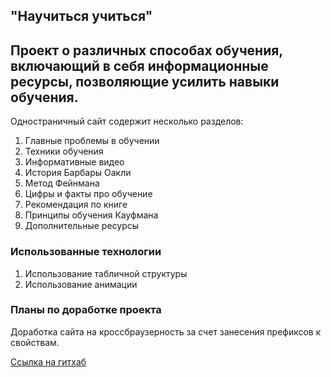 ## "Научиться учиться" 
Проект о различных способах обучения, включающий в себя информационные ресурсы, позволяющие усилить навыки обучения.
------
Одностраничный сайт содержит несколько разделов:
1. Главные проблемы в обучении
2. Техники обучения
3. Информативные видео 
4. История Барбары Оакли
5. Метод Фейнмана
6. Цифры и факты про обучение 
7. Рекомендация по книге 
8. Принципы обучения Кауфмана 
9. Дополнительные ресурсы 
### Использованные технологии 
1. Использование табличной структуры 
2. Использование анимации 
### Планы по доработке проекта 
Доработка сайта на кроссбраузерность за счет занесения префиксов к свойствам.

 [Ссылка на гитхаб](https://michelle-jdia.github.io/first-project/)
